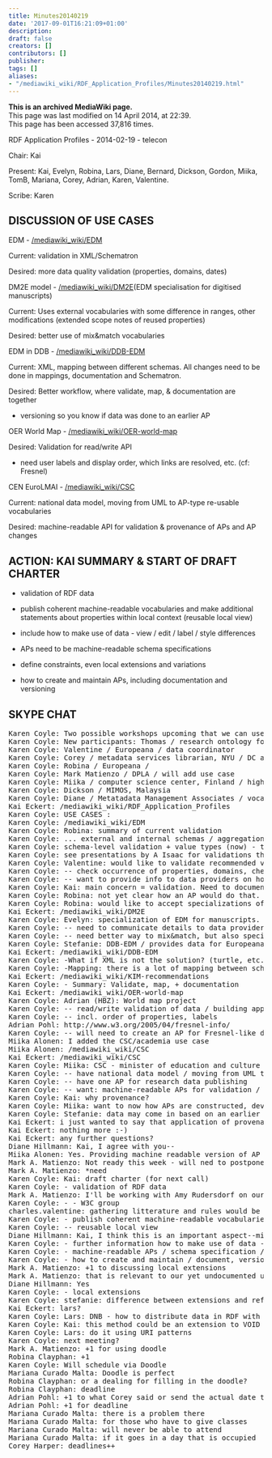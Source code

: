 ```yaml
---
title: Minutes20140219
date: '2017-09-01T16:21:09+01:00'
description: 
draft: false
creators: []
contributors: []
publisher: 
tags: []
aliases:
- "/mediawiki_wiki/RDF_Application_Profiles/Minutes20140219.html"
---
```


 **This is an archived MediaWiki page.**  
This page was last modified on 14 April 2014, at 22:39.  
This page has been accessed 37,816 times.

RDF Application Profiles - 2014-02-19 - telecon

Chair: Kai

Present: Kai, Evelyn, Robina, Lars, Diane, Bernard, Dickson, Gordon, Miika, TomB, Mariana, Corey, Adrian, Karen, Valentine.

Scribe: Karen

## DISCUSSION OF USE CASES

EDM - [/mediawiki_wiki/EDM](/mediawiki_wiki/EDM)

Current: validation in XML/Schematron

Desired: more data quality validation (properties, domains, dates)

DM2E model - [/mediawiki_wiki/DM2E](/mediawiki_wiki/DM2E)(EDM specialisation for digitised manuscripts)

Current: Uses external vocabularies with some difference in ranges, other modifications (extended scope notes of reused properties)

Desired: better use of mix&match vocabularies

EDM in DDB - [/mediawiki_wiki/DDB-EDM](/mediawiki_wiki/DDB-EDM)

Current: XML, mapping between different schemas. All changes need to be done in mappings, documentation and Schematron.

Desired: Better workflow, where validate, map, & documentation are together

- versioning so you know if data was done to an earlier AP

OER World Map - [/mediawiki_wiki/OER-world-map](/mediawiki_wiki/OER-world-map)

Desired: Validation for read/write API

- need user labels and display order, which links are resolved, etc. (cf: Fresnel)

CEN EuroLMAI - [/mediawiki_wiki/CSC](/mediawiki_wiki/CSC)

Current: national data model, moving from UML to AP-type re-usable vocabularies

Desired: machine-readable API for validation & provenance of APs and AP changes

## ACTION: KAI SUMMARY & START OF DRAFT CHARTER

- validation of RDF data

- publish coherent machine-readable vocabularies and make additional statements about properties within local context (reusable local view)

- include how to make use of data - view / edit / label / style differences

- APs need to be machine-readable schema specifications

- define constraints, even local extensions and variations

- how to create and maintain APs, including documentation and versioning

## SKYPE CHAT
<pre>
Karen Coyle: Two possible workshops upcoming that we can use to discuss APs
Karen Coyle: New participants: Thomas / research ontology for social sciences; model transformations based on meta-modeling.
Karen Coyle: Valentine / Europeana / data coordinator
Karen Coyle: Corey / metadata services librarian, NYU / DC architecture forum / RDF in Blacklight, Hydra, Fedora
Karen Coyle: Robina / Europeana /
Karen Coyle: Mark Matienzo / DPLA / will add use case
Karen Coyle: Miika / computer science center, Finland / higher ed and academia
Karen Coyle: Dickson / MIMOS, Malaysia
Karen Coyle: Diane / Metatadata Management Associates / vocabulary development, registries
Kai Eckert: /mediawiki_wiki/RDF_Application_Profiles
Karen Coyle: USE CASES :
Karen Coyle: /mediawiki_wiki/EDM
Karen Coyle: Robina: summary of current validation
Karen Coyle: ... external and internal schemas / aggregation of data sources; use XML schema to check validity, cardinality, etc. Use Schematron rules
Karen Coyle: schema-level validation + value types (now) - this is minimal but they would like to do other things
Karen Coyle: see presentations by A Isaac for validations they would like to do but cannot do now
Karen Coyle: Valentine: would like to validate recommended values / more data quality validation
Karen Coyle: -- check occurrence of properties, domains, check dates
Karen Coyle: -- want to provide info to data providers on how to improve input
Karen Coyle: Kai: main concern = validation. Need to document? publish?
Karen Coyle: Robina: not yet clear how an AP would do that. Valentine: could be a document that could be read by providers
Karen Coyle: Robina: would like to accept specializations of EDM from providers
Kai Eckert: /mediawiki_wiki/DM2E
Karen Coyle: Evelyn: specialization of EDM for manuscripts. Main issue: using various external vocabs; sometimes ranges vary from original, or desire to make modifications
Karen Coyle: -- need to communicate details to data providers / have a large document / specialized model is subclassed to EDM
Karen Coyle: -- need better way to mix&amp;match, but also specialize for EDM
Karen Coyle: Stefanie: DDB-EDM / provides data for Europeana but also keep the data in their own system. Working on an XML schema and schematron
Kai Eckert: /mediawiki_wiki/DDB-EDM
Karen Coyle: -What if XML is not the solution? (turtle, etc.)
Karen Coyle: -Mapping: there is a lot of mapping between schemas / every change has to be done in mappings, in documentation, is schematron. Need a better workflow.
Kai Eckert: /mediawiki_wiki/KIM-recommendations
Karen Coyle: - Summary: Validate, map, + documentation
Kai Eckert: /mediawiki_wiki/OER-world-map
Karen Coyle: Adrian (HBZ): World map project
Karen Coyle: -- read/write validation of data / building applications on an API, needs user labels and display order, resolution of links
Karen Coyle: -- incl. order of properties, labels
Adrian Pohl: http://www.w3.org/2005/04/fresnel-info/
Karen Coyle: -- will need to create an AP for Fresnel-like display
Miika Alonen: I added the CSC/academia use case
Miika Alonen: /mediawiki_wiki/CSC
Kai Eckert: /mediawiki_wiki/CSC
Karen Coyle: Miika: CSC - minister of education and culture / data storage and management for education
Karen Coyle: -- have national data model / moving from UML to AP-type or core vocabularies that can be re-used
Karen Coyle: -- have one AP for research data publishing
Karen Coyle: -- want: machine-readable APs for validation / track provenance of APs
Karen Coyle: Kai: why provenance?
Karen Coyle: Miika: want to now how APs are constructed, developed / do not know who made changes to data model
Karen Coyle: Stefanie: data may come in based on an earlier model / need to know "generation" , version of AP
Kai Eckert: i just wanted to say that application of provenance information beyond versioning of APs could be interesting
Kai Eckert: nothing more :-)
Kai Eckert: any further questions?
Diane Hillmann: Kai, I agree with you--
Miika Alonen: Yes. Providing machine readable version of AP would enable full use of PROV.
Mark A. Matienzo: Not ready this week - will ned to postpone
Mark A. Matienzo: *need
Karen Coyle: Kai: draft charter (for next call)
Karen Coyle: - validation of RDF data
Mark A. Matienzo: I'll be working with Amy Rudersdorf on our end to write up our use case and will send a notice to DC-Architecture when it's on the wiki.
Karen Coyle: - - W3C group
charles.valentine: gathering litterature and rules would be already good
Karen Coyle: - publish coherent machine-readable vocabularies / but make additional statements about properties within local context
Karen Coyle: -- reusable local view
Diane Hillmann: Kai, I think this is an important aspect--might include local extension too?
Karen Coyle: - further information how to make use of data - view / edit / label / style differences
Karen Coyle: - machine-readable APs / schema specification / constraints (even local)
Karen Coyle: - how to create and maintain / document, versioning,
Mark A. Matienzo: +1 to discussing local extensions
Mark A. Matienzo: that is relevant to our yet undocumented use case for DPLA.
Diane Hillmann: Yes
Karen Coyle: - local extensions
Karen Coyle: stefanie: difference between extensions and refinements (EDM)
Kai Eckert: lars?
Karen Coyle: Lars: DNB - how to distribute data in RDF with different types of representations / own schema or BIBFRAME schema / how to tell users what profile they are getting, using http headers
Karen Coyle: Kai: this method could be an extension to VOID - point to different representations of the same data
Karen Coyle: Lars: do it using URI patterns
Karen Coyle: next meeting?
Mark A. Matienzo: +1 for using doodle
Robina Clayphan: +1
Karen Coyle: Will schedule via Doodle
Mariana Curado Malta: Doodle is perfect
Robina Clayphan: or a dealing for filling in the doodle?
Robina Clayphan: deadline
Adrian Pohl: +1 to what Corey said or send the actual date to the list earlier
Adrian Pohl: +1 for deadline
Mariana Curado Malta: there is a problem there
Mariana Curado Malta: for those who have to give classes
Mariana Curado Malta: will never be able to attend
Mariana Curado Malta: if it goes in a day that is occupied
Corey Harper: deadlines++

</pre>

